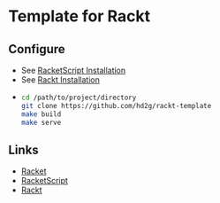 # Template for Rackt

## Configure
- See [RacketScript Installation](https://github.com/racketscript/racketscript#installation)
- See [Rackt Installation](https://github.com/rackt-org/rackt#installation)
- ```bash
  cd /path/to/project/directory
  git clone https://github.com/hd2g/rackt-template
  make build
  make serve
  ```

## Links
- [Racket][Racket]
- [RacketScript][RacketScript]
- [Rackt][Rackt]

[Racket]: https://github.com/racket/racket
[Rackt]: https://github.com/rackt-org/rackt
[RacketScript]: https://github.com/racketscript/racketscript
